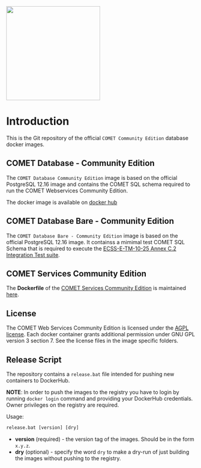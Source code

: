 <img src="https://github.com/RHEAGROUP/COMET-IME-Community-Edition/raw/development/COMET-Community-Edition.png" width="250">

# Introduction

This is the Git repository of the official `COMET Community Edition` database docker images. 

## COMET Database - Community Edition

The `COMET Database Community Edition` image is based on the official PostgreSQL 12.16 image and contains the COMET SQL schema required to run the COMET Webservices Community Edition.

The docker image is available on [docker hub](https://hub.docker.com/r/rheagroup/cdp4-database-community-edition/)

## COMET Database Bare - Community Edition

The `COMET Database Bare - Community Edition` image is based on the official PostgreSQL 12.16 image. It containss a mimimal test COMET SQL Schema that is required to execute the [ECSS-E-TM-10-25 Annex C.2 Integration Test suite](https://github.com/RHEAGROUP/ecss-10-25-annexc-integration-tests). 

## COMET Services Community Edition

The **Dockerfile** of the [COMET Services Community Edition](https://github.com/RHEAGROUP/COMET-WebServices-Community-Edition) is maintained [here](https://github.com/RHEAGROUP/COMET-WebServices-Community-Edition/blob/master/Dockerfile).

## License

The COMET Web Services Community Edition is licensed under the [AGPL license](LICENSE). Each docker container grants additional permission under GNU GPL version 3 section 7. See the license files in the image specific folders.

## Release Script

The repository contains a `release.bat` file intended for pushing new containers to DockerHub.

**NOTE**: In order to push the images to the registry you have to login by running `docker login` command and providing your DockerHub credentials. Owner privileges on the registry are required.

Usage:

```cmd
release.bat [version] [dry]
```

- **version** (required) - the version tag of the images. Should be in the form `x.y.z`.
- **dry** (optional) - specify the word `dry` to make a dry-run of just building the images without pushing to the registry.